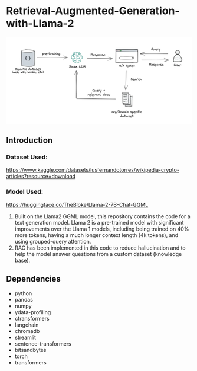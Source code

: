 # Retrieval-Augmented-Generation-with-Llama-2
![RAG](https://github.com/rajdas2001/Retrieval-Augmented-Generation-with-Llama-2/blob/main/rag.png)


## Introduction

### Dataset Used:
https://www.kaggle.com/datasets/lusfernandotorres/wikipedia-crypto-articles?resource=download

### Model Used:
https://huggingface.co/TheBloke/Llama-2-7B-Chat-GGML

1. Built on the Llama2 GGML model, this repository contains the code for a text generation model. Llama 2 is a pre-trained model with significant improvements over the Llama 1 models, including being trained on 40% more tokens, having a much longer context length (4k tokens), and using grouped-query attention.
2. RAG has been implemented in this code to reduce hallucination and to help the model answer questions from a custom dataset (knowledge base). 

## Dependencies
* python
* pandas
* numpy
* ydata-profiling
* ctransformers
* langchain
* chromadb
* streamlit
* sentence-transformers
* bitsandbytes
* torch
* transformers
